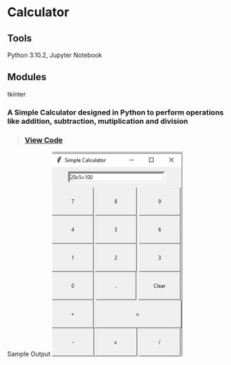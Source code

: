 # Calculator
## Tools
Python 3.10.2, Jupyter Notebook
## Modules
tkinter

### A Simple Calculator designed in Python to perform operations like addition, subtraction, mutiplication and division
>### [View Code](https://github.com/xavierina12/Data-Analytics/blob/main/Projects/Calculator/Calculator.ipynb)

Sample Output
![](https://github.com/xavierina12/Data-Analytics/blob/main/Projects/Calculator/Calculator.png)





